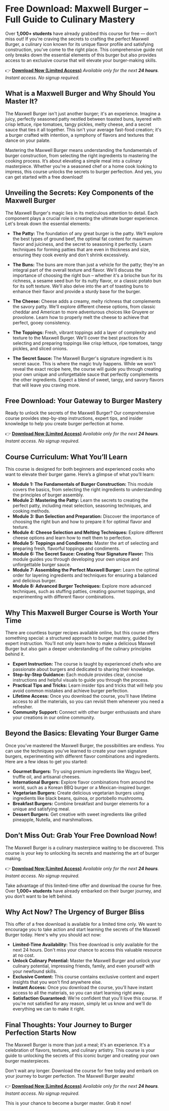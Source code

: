 # Free Download: Maxwell Burger – Full Guide to Culinary Mastery

Over **1,000+ students** have already grabbed this course for free — don’t miss out! If you're craving the secrets to crafting the perfect Maxwell Burger, a culinary icon known for its unique flavor profile and satisfying construction, you've come to the right place. This comprehensive guide not only breaks down the essential elements of this burger but also provides access to an exclusive course that will elevate your burger-making skills.

👉 **[Download Now (Limited Access)](https://udemywork.com/maxwell-burger)**
_Available only for the next **24 hours**. Instant access. No signup required._

## What is a Maxwell Burger and Why Should You Master It?

The Maxwell Burger isn't just another burger; it's an experience. Imagine a juicy, perfectly seasoned patty nestled between toasted buns, layered with crisp lettuce, ripe tomatoes, tangy pickles, melty cheese, and a secret sauce that ties it all together. This isn't your average fast-food creation; it's a burger crafted with intention, a symphony of flavors and textures that dance on your palate.

Mastering the Maxwell Burger means understanding the fundamentals of burger construction, from selecting the right ingredients to mastering the cooking process. It’s about elevating a simple meal into a culinary masterpiece. Whether you're a seasoned chef or a home cook looking to impress, this course unlocks the secrets to burger perfection. And yes, you can get started with a free download!

## Unveiling the Secrets: Key Components of the Maxwell Burger

The Maxwell Burger's magic lies in its meticulous attention to detail. Each component plays a crucial role in creating the ultimate burger experience. Let's break down the essential elements:

*   **The Patty:** The foundation of any great burger is the patty. We'll explore the best types of ground beef, the optimal fat content for maximum flavor and juiciness, and the secret to seasoning it perfectly. Learn techniques for forming patties that are even in thickness and size, ensuring they cook evenly and don't shrink excessively.

*   **The Buns:** The buns are more than just a vehicle for the patty; they're an integral part of the overall texture and flavor. We'll discuss the importance of choosing the right bun – whether it's a brioche bun for its richness, a sesame seed bun for its nutty flavor, or a classic potato bun for its soft texture. We'll also delve into the art of toasting buns to enhance their flavor and provide a sturdy base for the burger.

*   **The Cheese:** Cheese adds a creamy, melty richness that complements the savory patty. We'll explore different cheese options, from classic cheddar and American to more adventurous choices like Gruyere or provolone. Learn how to properly melt the cheese to achieve that perfect, gooey consistency.

*   **The Toppings:** Fresh, vibrant toppings add a layer of complexity and texture to the Maxwell Burger. We'll cover the best practices for selecting and preparing toppings like crisp lettuce, ripe tomatoes, tangy pickles, and sliced onions.

*   **The Secret Sauce:** The Maxwell Burger's signature ingredient is its secret sauce. This is where the magic truly happens. While we won't reveal the exact recipe here, the course will guide you through creating your own unique and unforgettable sauce that perfectly complements the other ingredients. Expect a blend of sweet, tangy, and savory flavors that will leave you craving more.

## Free Download: Your Gateway to Burger Mastery

Ready to unlock the secrets of the Maxwell Burger? Our comprehensive course provides step-by-step instructions, expert tips, and insider knowledge to help you create burger perfection at home.

👉 **[Download Now (Limited Access)](https://udemywork.com/maxwell-burger)**
_Available only for the next **24 hours**. Instant access. No signup required._

## Course Curriculum: What You’ll Learn

This course is designed for both beginners and experienced cooks who want to elevate their burger game. Here’s a glimpse of what you’ll learn:

*   **Module 1: The Fundamentals of Burger Construction:** This module covers the basics, from selecting the right ingredients to understanding the principles of burger assembly.
*   **Module 2: Mastering the Patty:** Learn the secrets to creating the perfect patty, including meat selection, seasoning techniques, and cooking methods.
*   **Module 3: Bun Selection and Preparation:** Discover the importance of choosing the right bun and how to prepare it for optimal flavor and texture.
*   **Module 4: Cheese Selection and Melting Techniques:** Explore different cheese options and learn how to melt them to perfection.
*   **Module 5: Toppings and Condiments:** Master the art of selecting and preparing fresh, flavorful toppings and condiments.
*   **Module 6: The Secret Sauce: Creating Your Signature Flavor:** This module guides you through developing your own unique and unforgettable burger sauce.
*   **Module 7: Assembling the Perfect Maxwell Burger:** Learn the optimal order for layering ingredients and techniques for ensuring a balanced and delicious burger.
*   **Module 8: Advanced Burger Techniques:** Explore more advanced techniques, such as stuffing patties, creating gourmet toppings, and experimenting with different flavor combinations.

## Why This Maxwell Burger Course is Worth Your Time

There are countless burger recipes available online, but this course offers something special: a structured approach to burger mastery, guided by expert instruction. You’ll not only learn how to make a delicious Maxwell Burger but also gain a deeper understanding of the culinary principles behind it.

*   **Expert Instruction:** The course is taught by experienced chefs who are passionate about burgers and dedicated to sharing their knowledge.
*   **Step-by-Step Guidance:** Each module provides clear, concise instructions and helpful visuals to guide you through the process.
*   **Practical Tips and Tricks:** Learn insider tips and tricks that will help you avoid common mistakes and achieve burger perfection.
*   **Lifetime Access:** Once you download the course, you’ll have lifetime access to all the materials, so you can revisit them whenever you need a refresher.
*   **Community Support:** Connect with other burger enthusiasts and share your creations in our online community.

## Beyond the Basics: Elevating Your Burger Game

Once you’ve mastered the Maxwell Burger, the possibilities are endless. You can use the techniques you’ve learned to create your own signature burgers, experimenting with different flavor combinations and ingredients. Here are a few ideas to get you started:

*   **Gourmet Burgers:** Try using premium ingredients like Wagyu beef, truffle oil, and artisanal cheeses.
*   **International Burgers:** Explore flavor combinations from around the world, such as a Korean BBQ burger or a Mexican-inspired burger.
*   **Vegetarian Burgers:** Create delicious vegetarian burgers using ingredients like black beans, quinoa, or portobello mushrooms.
*   **Breakfast Burgers:** Combine breakfast and burger elements for a unique and satisfying meal.
*   **Dessert Burgers:** Get creative with sweet ingredients like grilled pineapple, Nutella, and marshmallows.

## Don’t Miss Out: Grab Your Free Download Now!

The Maxwell Burger is a culinary masterpiece waiting to be discovered. This course is your key to unlocking its secrets and mastering the art of burger making.

👉 **[Download Now (Limited Access)](https://udemywork.com/maxwell-burger)**
_Available only for the next **24 hours**. Instant access. No signup required._

Take advantage of this limited-time offer and download the course for free. Over **1,000+ students** have already embarked on their burger journey, and you don’t want to be left behind.

## Why Act Now? The Urgency of Burger Bliss

This offer of a free download is available for a limited time only. We want to encourage you to take action and start learning the secrets of the Maxwell Burger today. Here's why you should act now:

*   **Limited-Time Availability:** This free download is only available for the next 24 hours. Don't miss your chance to access this valuable resource at no cost.
*   **Unlock Culinary Potential:** Master the Maxwell Burger and unlock your culinary potential, impressing friends, family, and even yourself with your newfound skills.
*   **Exclusive Content:** This course contains exclusive content and expert insights that you won't find anywhere else.
*   **Instant Access:** Once you download the course, you'll have instant access to all the materials, so you can start learning right away.
*   **Satisfaction Guaranteed:** We're confident that you'll love this course. If you're not satisfied for any reason, simply let us know and we'll do everything we can to make it right.

## Final Thoughts: Your Journey to Burger Perfection Starts Now

The Maxwell Burger is more than just a meal; it's an experience. It's a celebration of flavors, textures, and culinary artistry. This course is your guide to unlocking the secrets of this iconic burger and creating your own burger masterpieces.

Don't wait any longer. Download the course for free today and embark on your journey to burger perfection. The Maxwell Burger awaits!

👉 **[Download Now (Limited Access)](https://udemywork.com/maxwell-burger)**
_Available only for the next **24 hours**. Instant access. No signup required._

This is your chance to become a burger master. Grab it now!
